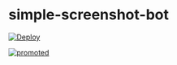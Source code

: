 # simple-screenshot-bot

[![Deploy](https://www.herokucdn.com/deploy/button.svg)](https://heroku.com/deploy?template=https://github.com/aahniks/simple-screenshot-bot)

[![promoted](https://raw.githubusercontent.com/aahnik/aahnik/master/promoted/general.gif)](https://aahnik.github.io/aahnik/promoted/general.html)
